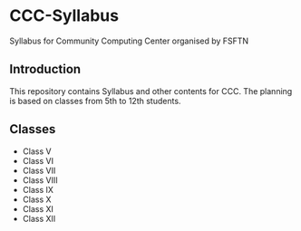 # CCC-Syllabus
Syllabus for Community Computing Center organised by FSFTN

## Introduction
This repository contains Syllabus and other contents for CCC. The planning is based on classes from 5th to 12th students.

## Classes
* Class V
* Class VI
* Class VII
* Class VIII
* Class IX
* Class X
* Class XI
* Class XII

<!-- ### Sixth standard
#### Part1
Intro to computer

#### part2
Computer hardware Intro

#### Part3
Hardware and software collobrative work explaination

#### Part4
Software Introductions

#### part5
Office suits working progress

### Seventh standard
#### Part1
Intro to computer

#### part2
Computer hardware Intro

#### Part3
Hardware and software collobrative work explaination

#### Part4
Software Introductions

#### part5
Office suits working progress

### Eighth standard
#### Part1
Intro to computer

#### part2
Computer hardware Intro

#### Part3
Hardware and software collobrative work explaination

#### Part4
Software Introductions

#### part5
Office suits working progress

### Nineth standard
#### Part1
Intro to computer

#### part2
Computer hardware Intro

#### Part3
Hardware and software collobrative work explaination

#### Part4
Software Introductions

#### part5
Office suits working progress

### Tenth standard
#### Part1
Intro to computer

#### part2
Computer hardware Intro

#### Part3
Hardware and software collobrative work explaination

#### Part4
Software Introductions

#### part5
Office suits working progress -->
